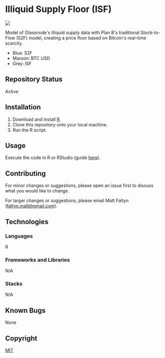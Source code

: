 # Illiquid Supply Floor (ISF)

![](https://github.com/MattFaltyn/Illiquid-Stock-to-Flow/blob/main/IS2F)

Model of Glassnode's illiquid supply data with Plan B's traditional Stock-to-Flow (S2F) model, creating a price floor based on Bitcoin's real-time scarcity.

- Blue: S2F
- Maroon: BTC USD
- Grey: ISF

## Repository Status
Active

## Installation
1. Download and install [R](https://www.r-project.org/).
2. Clone this repository onto your local machine.
3. Run the R script. 

## Usage
Execute the code in R or RStudio (guide [here](https://support.rstudio.com/hc/en-us/articles/200484448-Editing-and-Executing-Code)).

## Contributing

For minor changes or suggestions, please open an issue first to discuss what you would like to change. 

For larger changes or suggestions, please email Matt Faltyn (faltyn.matt@gmail.com). 

## Technologies

### Languages
R

### Frameworks and Libraries
N/A

### Stacks 
N/A

## Known Bugs
None

## Copyright
[MIT](https://choosealicense.com/licenses/mit/)
